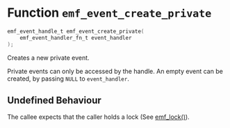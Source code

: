 # Function `emf_event_create_private`

```c
emf_event_handle_t emf_event_create_private(
    emf_event_handler_fn_t event_handler
);
```

Creates a new private event.

Private events can only be accessed by the handle. 
An empty event can be created, by passing `NULL` to `event_handler`.

## Undefined Behaviour

The callee expects that the caller holds a lock (See [emf_lock()](./fn.emf_lock.md)).
